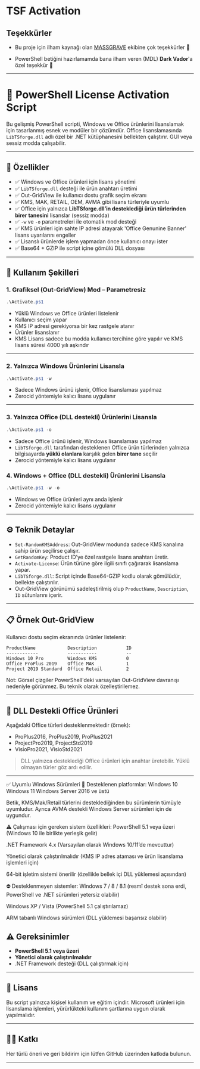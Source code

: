 # TSF Activation

## Teşekkürler

- Bu proje için ilham kaynağı olan [MASSGRAVE](https://github.com/massgravel/TSforge) ekibine çok teşekkürler 🎉

- PowerShell betiğini hazırlamamda bana ilham veren (MDL) **Dark Vador**'a özel teşekkür 🎉

---

# 🔐 PowerShell License Activation Script

Bu gelişmiş PowerShell scripti, Windows ve Office ürünlerini lisanslamak için tasarlanmış esnek ve modüler bir çözümdür. Office lisanslamasında `LibTSforge.dll` adlı özel bir .NET kütüphanesini bellekten çalıştırır. GUI veya sessiz modda çalışabilir.

---

## 📌 Özellikler

- ✅ Windows ve Office ürünleri için lisans yönetimi
- ✅ `LibTSforge.dll` desteği ile ürün anahtarı üretimi
- ✅ Out-GridView ile kullanıcı dostu grafik seçim ekranı
- ✅ KMS, MAK, RETAIL, OEM, AVMA gibi lisans türleriyle uyumlu
- ✅ Office için yalnızca **LibTSforge.dll’in desteklediği ürün türlerinden birer tanesini** lisanslar (sessiz modda)
- ✅ `-w` ve `-o` parametreleri ile otomatik mod desteği
- ✅ KMS ürünleri için sahte IP adresi atayarak 'Office Genunine Banner' lisans uyarılarını engeller
- ✅ Lisanslı ürünlerde işlem yapmadan önce kullanıcı onayı ister
- ✅ Base64 + GZIP ile script içine gömülü DLL dosyası

---

## 🚀 Kullanım Şekilleri

### 1. Grafiksel (Out-GridView) Mod – Parametresiz

```powershell
.\Activate.ps1
````

* Yüklü Windows ve Office ürünleri listelenir
* Kullanıcı seçim yapar
* KMS IP adresi gerekiyorsa bir kez rastgele atanır
* Ürünler lisanslanır
* KMS Lisans sadece bu modda kullanıcı tercihine göre yapılır ve KMS lisans süresi 4000 yılı aşkındır

---

### 2. Yalnızca Windows Ürünlerini Lisansla

```powershell
.\Activate.ps1 -w
```

* Sadece Windows ürünü işlenir, Office lisanslaması yapılmaz
* Zerocid yöntemiyle kalıcı lisans uygulanır

---

### 3. Yalnızca Office (DLL destekli) Ürünlerini Lisansla

```powershell
.\Activate.ps1 -o
```

* Sadece Office ürünü işlenir, Windows lisanslaması yapılmaz
* `LibTSforge.dll` tarafından desteklenen Office ürün türlerinden
  yalnızca bilgisayarda **yüklü olanlara** karşılık gelen **birer tane** seçilir
* Zerocid yöntemiyle kalıcı lisans uygulanır

### 4. Windows + Office (DLL destekli) Ürünlerini Lisansla

```powershell
.\Activate.ps1 -w -o
```

* Windows ve Office ürünleri aynı anda işlenir
* Zerocid yöntemiyle kalıcı lisans uygulanır
---

## ⚙️ Teknik Detaylar

* `Set-RandomKMSAddress`: Out-GridView modunda sadece KMS kanalına sahip ürün seçilirse çalışır.
* `GetRandomKey`: Product ID’ye özel rastgele lisans anahtarı üretir.
* `Activate-License`: Ürün türüne göre ilgili sınıfı çağırarak lisanslama yapar.
* `LibTSforge.dll`: Script içinde Base64-GZIP kodlu olarak gömülüdür, bellekte çalıştırılır.
* Out-GridView görünümü sadeleştirilmiş olup `ProductName`, `Description`, `ID` sütunlarını içerir.

---

## 📋 Örnek Out-GridView

Kullanıcı dostu seçim ekranında ürünler listelenir:

```
ProductName            Description           ID
------------           -----------           --
Windows 10 Pro         Windows KMS           0
Office ProPlus 2019    Office MAK            1
Project 2019 Standard  Office Retail         2
```

Not: Görsel çizgiler PowerShell'deki varsayılan Out-GridView davranışı nedeniyle görünmez. Bu teknik olarak özelleştirilemez.

---

## 🔐 DLL Destekli Office Ürünleri

Aşağıdaki Office türleri desteklenmektedir (örnek):

* ProPlus2016, ProPlus2019, ProPlus2021
* ProjectPro2019, ProjectStd2019
* VisioPro2021, VisioStd2021

> DLL yalnızca desteklediği Office ürünleri için anahtar üretebilir. Yüklü olmayan türler göz ardı edilir.

---

✅ Uyumlu Windows Sürümleri
🎯 Desteklenen platformlar:
Windows 10 
Windows 11
Windows Server 2016 ve üstü

Betik, KMS/Mak/Retail türlerini desteklediğinden bu sürümlerin tümüyle uyumludur. Ayrıca AVMA destekli Windows Server sürümleri için de uygundur.

⚠️ Çalışması için gereken sistem özellikleri:
PowerShell 5.1 veya üzeri (Windows 10 ile birlikte yerleşik gelir)

.NET Framework 4.x (Varsayılan olarak Windows 10/11’de mevcuttur)

Yönetici olarak çalıştırılmalıdır (KMS IP adres ataması ve ürün lisanslama işlemleri için)

64-bit işletim sistemi önerilir (özellikle bellek içi DLL yüklemesi açısından)

⛔ Desteklenmeyen sistemler:
Windows 7 / 8 / 8.1 (resmî destek sona erdi, PowerShell ve .NET sürümleri yetersiz olabilir)

Windows XP / Vista (PowerShell 5.1 çalıştırılamaz)

ARM tabanlı Windows sürümleri (DLL yüklemesi başarısız olabilir)


## ⚠️ Gereksinimler

* **PowerShell 5.1 veya üzeri**
* **Yönetici olarak çalıştırılmalıdır**
* .NET Framework desteği (DLL çalıştırmak için)

---

## 📄 Lisans

Bu script yalnızca kişisel kullanım ve eğitim içindir. Microsoft ürünleri için lisanslama işlemleri, yürürlükteki kullanım şartlarına uygun olarak yapılmalıdır.

---

## 🧑‍💻 Katkı

Her türlü öneri ve geri bildirim için lütfen GitHub üzerinden katkıda bulunun.

---
